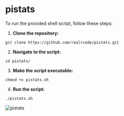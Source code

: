 # pistats


To run the provided shell script, follow these steps:

1. **Clone the repository:**
```
git clone https://github.com/raulrcode/pistats.git
```

2. **Navigate to the script:**
```
cd pistats/
```

3. **Make the script executable:**
```
chmod +x pistats.sh
```

4. **Run the script:**
```
./pistats.sh
```
![pistats](https://github.com/raulrcode/pistats/assets/118807552/50b10e06-5abe-4624-9dce-8a4ba12251f9)
